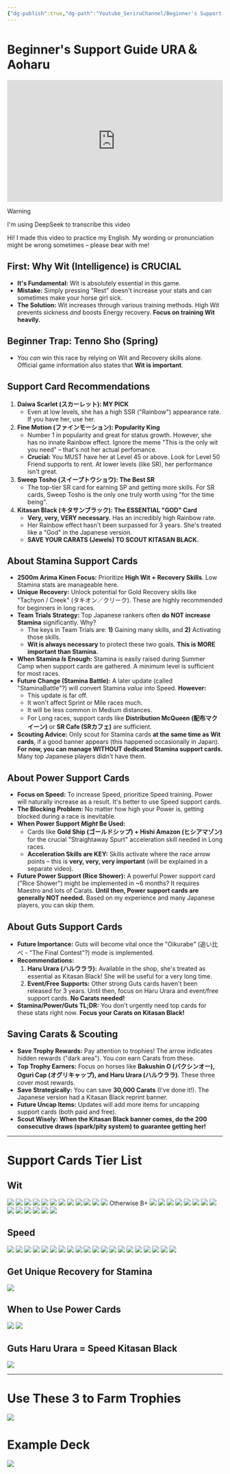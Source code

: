 ```yaml
---
{"dg-publish":true,"dg-path":"Youtube_SeriruChannel/Beginner's Support Guide URA＆Aoharu.md","permalink":"/youtube-seriru-channel/beginner-s-support-guide-ura-aoharu/","created":"2025-07-20T21:47:08.236+07:00","updated":"2025-07-21T04:47:00.810+07:00"}
---
```


# Beginner's Support Guide URA＆Aoharu
<iframe src="https://www.youtube.com/embed/QhYWu6ncLHM" title="" style="width:100%; aspect-ratio:16/9" loading="lazy" frameborder="0" allow="accelerometer; autoplay; clipboard-write; encrypted-media; gyroscope; picture-in-picture; web-share" allowfullscreen></iframe>


> [!WARNING]
> I'm using DeepSeek to transcribe this video

Hi! I made this video to practice my English. My wording or pronunciation might be wrong sometimes – please bear with me!

## **First: Why Wit (Intelligence) is CRUCIAL**

- **It's Fundamental:** Wit is absolutely essential in this game.
- **Mistake:** Simply pressing "Rest" doesn't increase your stats and can sometimes make your horse girl sick.
- **The Solution:** Wit increases through various training methods. High Wit prevents sickness _and_ boosts Energy recovery. **Focus on training Wit heavily.**

## **Beginner Trap: Tenno Sho (Spring)**

- You _can_ win this race by relying on Wit and Recovery skills alone. Official game information also states that **Wit is important**.

## **Support Card Recommendations**

1. **Daiwa Scarlet (スカーレット): MY PICK**
    - Even at low levels, she has a high SSR ("Rainbow") appearance rate. If you have her, use her.
2. **Fine Motion (ファインモーション): Popularity King**
    - Number 1 in popularity and great for status growth. However, she has no innate Rainbow effect. Ignore the meme "This is the only wit you need" – that's not her actual perfomance.
    - **Crucial:** You MUST have her at Level 45 or above. Look for Level 50 Friend supports to rent. At lower levels (like SR), her performance isn't great.
3. **Sweep Tosho (スイープトウショウ): The Best SR**
    - The top-tier SR card for earning SP and getting more skills. For SR cards, Sweep Tosho is the only one truly worth using "for the time being".
4. **Kitasan Black (キタサンブラック): The ESSENTIAL "GOD" Card**
    - **Very, very, VERY necessary.** Has an incredibly high Rainbow rate.
    - Her Rainbow effect hasn't been surpassed for 3 years. She's treated like a "God" in the Japanese version.
    - **SAVE YOUR CARATS (Jewels) TO SCOUT KITASAN BLACK.**

## **About Stamina Support Cards**

- **2500m Arima Kinen Focus:** Prioritize **High Wit + Recovery Skills**. Low Stamina stats are manageable here.
- **Unique Recovery:** Unlock potential for Gold Recovery skills like "Tachyon / Creek" (タキオン／クリーク). These are highly recommended for beginners in long races.
- **Team Trials Strategy:** Top Japanese rankers often **do NOT increase Stamina** significantly. Why?
    - The keys in Team Trials are: **1)** Gaining many skills, and **2)** Activating those skills.
    - **Wit is always necessary** to protect these two goals. **This is MORE important than Stamina.**
- **When Stamina _Is_ Enough:** Stamina is easily raised during Summer Camp when support cards are gathered. A minimum level is sufficient for most races.
- **Future Change (Stamina Battle):** A later update (called "StaminaBattle"?) will convert Stamina _value_ into Speed. **However:**
    - This update is far off.
    - It won't affect Sprint or Mile races much.
    - It will be less common in Medium distances.
    - For Long races, support cards like **Distribution McQueen (配布マクイーン)** or **SR Cafe (SRカフェ)** are sufficient.
- **Scouting Advice:** Only scout for Stamina cards **at the same time as Wit cards**, if a good banner appears (this happened occasionally in Japan). **For now, you can manage WITHOUT dedicated Stamina support cards.** Many top Japanese players didn't have them.

## **About Power Support Cards**

- **Focus on Speed:** To increase Speed, prioritize Speed training. Power will naturally increase as a result. It's better to use Speed support cards.
- **The Blocking Problem:** No matter how high your Power is, getting blocked during a race is inevitable.
- **When Power Support _Might_ Be Used:**
    - Cards like **Gold Ship (ゴールドシップ) + Hishi Amazon (ヒシアマゾン)** for the crucial "Straightaway Spurt" acceleration skill needed in Long races.
    - **Acceleration Skills are KEY:** Skills activate where the race arrow points – this is **very, very, very important** (will be explained in a separate video).
- **Future Power Support (Rice Shower):** A powerful Power support card ("Rice Shower") might be implemented in ~6 months? It requires Maestro and lots of Carats. **Until then, Power support cards are generally NOT needed.** Based on my experience and many Japanese players, you can skip them.

## **About Guts Support Cards**

- **Future Importance:** Guts will become vital once the "Oikurabe" (追い比べ - "The Final Contest"?) mode is implemented.
- **Recommendations:**
    1. **Haru Urara (ハルウララ):** Available in the shop, she's treated as essential as Kitasan Black! She will be useful for a very long time.
    2. **Event/Free Supports:** Other strong Guts cards haven't been released for 3 years. Until then, focus on Haru Urara and event/free support cards. **No Carats needed!**
- **Stamina/Power/Guts TL;DR:** You don't urgently need top cards for these stats right now. **Focus your Carats on Kitasan Black!**

## **Saving Carats & Scouting**

- **Save Trophy Rewards:** Pay attention to trophies! The arrow indicates hidden rewards ("dark area"). You _can_ earn Carats from these.
- **Top Trophy Earners:** Focus on horses like **Bakushin O (バクシンオー), Oguri Cap (オグリキャップ), and Haru Urara (ハルウララ)**. These three cover most rewards.
- **Save Strategically:** You can save **30,000 Carats** (I've done it!). The Japanese version had a Kitasan Black reprint banner.
- **Future Uncap Items:** Updates will add more items for uncapping support cards (both paid and free).
- **Scout Wisely:** **When the Kitasan Black banner comes, do the 200 consecutive draws (spark/pity system) to guarantee getting her!**

---
# Support Cards Tier List
## Wit
![](https://i.postimg.cc/05KxM5J5/Beginner-s-Support-Guide-URA-Aohal-Umamusume-Pretty-Derby-edit-28-9h-Qh-YWu6nc-LHM-0002.jpg)
![](https://i.postimg.cc/PrGHmGmW/Beginner-s-Support-Guide-URA-Aohal-Umamusume-Pretty-Derby-edit-28-9h-Qh-YWu6nc-LHM-0003.jpg)
![](https://i.postimg.cc/65dXcH0D/Beginner-s-Support-Guide-URA-Aohal-Umamusume-Pretty-Derby-edit-28-9h-Qh-YWu6nc-LHM-0004.jpg)
![](https://i.postimg.cc/y8szbFpW/Beginner-s-Support-Guide-URA-Aohal-Umamusume-Pretty-Derby-edit-28-9h-Qh-YWu6nc-LHM-0005.jpg)
![](https://i.postimg.cc/YCRwKhTR/Beginner-s-Support-Guide-URA-Aohal-Umamusume-Pretty-Derby-edit-28-9h-Qh-YWu6nc-LHM-0006.jpg)
![](https://i.postimg.cc/k55Pn7mm/Beginner-s-Support-Guide-URA-Aohal-Umamusume-Pretty-Derby-edit-28-9h-Qh-YWu6nc-LHM-0007.jpg)
![](https://i.postimg.cc/5tkdyD4F/Beginner-s-Support-Guide-URA-Aohal-Umamusume-Pretty-Derby-edit-28-9h-Qh-YWu6nc-LHM-0008.jpg)
![](https://i.postimg.cc/bwzKTqdt/Beginner-s-Support-Guide-URA-Aohal-Umamusume-Pretty-Derby-edit-28-9h-Qh-YWu6nc-LHM-0009.jpg)
![](https://i.postimg.cc/k5L1kCMw/Beginner-s-Support-Guide-URA-Aohal-Umamusume-Pretty-Derby-edit-28-9h-Qh-YWu6nc-LHM-0010.jpg)
![](https://i.postimg.cc/NMTJtn5t/Beginner-s-Support-Guide-URA-Aohal-Umamusume-Pretty-Derby-edit-28-9h-Qh-YWu6nc-LHM-0011.jpg)
![](https://i.postimg.cc/MpFdQwBx/Beginner-s-Support-Guide-URA-Aohal-Umamusume-Pretty-Derby-edit-28-9h-Qh-YWu6nc-LHM-0012.jpg)
![](https://i.postimg.cc/Qt9LTSCY/Beginner-s-Support-Guide-URA-Aohal-Umamusume-Pretty-Derby-edit-28-9h-Qh-YWu6nc-LHM-0013.jpg)
Otherwise B+
![](https://i.postimg.cc/G2ZWJYsL/Beginner-s-Support-Guide-URA-Aohal-Umamusume-Pretty-Derby-edit-28-9h-Qh-YWu6nc-LHM-0015.jpg)
![](https://i.postimg.cc/DwBRpRbY/Beginner-s-Support-Guide-URA-Aohal-Umamusume-Pretty-Derby-edit-28-9h-Qh-YWu6nc-LHM-0016.jpg)
![](https://i.postimg.cc/wMpWjkmm/Beginner-s-Support-Guide-URA-Aohal-Umamusume-Pretty-Derby-edit-28-9h-Qh-YWu6nc-LHM-0017.jpg)
![](https://i.postimg.cc/NFkd9r6P/Beginner-s-Support-Guide-URA-Aohal-Umamusume-Pretty-Derby-edit-28-9h-Qh-YWu6nc-LHM-0018.jpg)
![](https://i.postimg.cc/FKkGb6bS/Beginner-s-Support-Guide-URA-Aohal-Umamusume-Pretty-Derby-edit-28-9h-Qh-YWu6nc-LHM-0019.jpg)
![](https://i.postimg.cc/mkC0dDQQ/Beginner-s-Support-Guide-URA-Aohal-Umamusume-Pretty-Derby-edit-28-9h-Qh-YWu6nc-LHM-0020.jpg)
![](https://i.postimg.cc/9X95Xxvr/Beginner-s-Support-Guide-URA-Aohal-Umamusume-Pretty-Derby-edit-28-9h-Qh-YWu6nc-LHM-0022.jpg)
![](https://i.postimg.cc/pdr4wkfV/Beginner-s-Support-Guide-URA-Aohal-Umamusume-Pretty-Derby-edit-28-9h-Qh-YWu6nc-LHM-0023.jpg)
![](https://i.postimg.cc/xT9xrtYr/Beginner-s-Support-Guide-URA-Aohal-Umamusume-Pretty-Derby-edit-28-9h-Qh-YWu6nc-LHM-0024.jpg)
![](https://i.postimg.cc/XNfHDtRc/Beginner-s-Support-Guide-URA-Aohal-Umamusume-Pretty-Derby-edit-28-9h-Qh-YWu6nc-LHM-0026.jpg)
![](https://i.postimg.cc/63scMhzm/Beginner-s-Support-Guide-URA-Aohal-Umamusume-Pretty-Derby-edit-28-9h-Qh-YWu6nc-LHM-0027.jpg)
![](https://i.postimg.cc/28fp1QDT/Beginner-s-Support-Guide-URA-Aohal-Umamusume-Pretty-Derby-edit-28-9h-Qh-YWu6nc-LHM-0028.jpg)
![](https://i.postimg.cc/FsbM3YFv/Beginner-s-Support-Guide-URA-Aohal-Umamusume-Pretty-Derby-edit-28-9h-Qh-YWu6nc-LHM-0029.jpg)
![](https://i.postimg.cc/8CY9NW4R/Beginner-s-Support-Guide-URA-Aohal-Umamusume-Pretty-Derby-edit-28-9h-Qh-YWu6nc-LHM-0030.jpg)
## Speed
![](https://i.postimg.cc/5NpPfLNX/Beginner-s-Support-Guide-URA-Aohal-Umamusume-Pretty-Derby-edit-28-9h-Qh-YWu6nc-LHM-0031.jpg)
![](https://i.postimg.cc/FHRTzz7D/Beginner-s-Support-Guide-URA-Aohal-Umamusume-Pretty-Derby-edit-28-9h-Qh-YWu6nc-LHM-0032.jpg)
![](https://i.postimg.cc/B6xgk1VQ/Beginner-s-Support-Guide-URA-Aohal-Umamusume-Pretty-Derby-edit-28-9h-Qh-YWu6nc-LHM-0033.jpg)
![](https://i.postimg.cc/FRJqRRC2/Beginner-s-Support-Guide-URA-Aohal-Umamusume-Pretty-Derby-edit-28-9h-Qh-YWu6nc-LHM-0034.jpg)
![](https://i.postimg.cc/7h8RTkpb/Beginner-s-Support-Guide-URA-Aohal-Umamusume-Pretty-Derby-edit-28-9h-Qh-YWu6nc-LHM-0035.jpg)
![](https://i.postimg.cc/sgDNWK0P/Beginner-s-Support-Guide-URA-Aohal-Umamusume-Pretty-Derby-edit-28-9h-Qh-YWu6nc-LHM-0036.jpg)
![](https://i.postimg.cc/WzTnvbBm/Beginner-s-Support-Guide-URA-Aohal-Umamusume-Pretty-Derby-edit-28-9h-Qh-YWu6nc-LHM-0037.jpg)
![](https://i.postimg.cc/x85PTVQw/Beginner-s-Support-Guide-URA-Aohal-Umamusume-Pretty-Derby-edit-28-9h-Qh-YWu6nc-LHM-0038.jpg)
![](https://i.postimg.cc/T3FJP983/Beginner-s-Support-Guide-URA-Aohal-Umamusume-Pretty-Derby-edit-28-9h-Qh-YWu6nc-LHM-0039.jpg)
![](https://i.postimg.cc/fycrcPNC/Beginner-s-Support-Guide-URA-Aohal-Umamusume-Pretty-Derby-edit-28-9h-Qh-YWu6nc-LHM-0040.jpg)
![](https://i.postimg.cc/PfY9nCwD/Beginner-s-Support-Guide-URA-Aohal-Umamusume-Pretty-Derby-edit-28-9h-Qh-YWu6nc-LHM-0041.jpg)
![](https://i.postimg.cc/L8C03frc/Beginner-s-Support-Guide-URA-Aohal-Umamusume-Pretty-Derby-edit-28-9h-Qh-YWu6nc-LHM-0042.jpg)
![](https://i.postimg.cc/h41s0Tm2/Beginner-s-Support-Guide-URA-Aohal-Umamusume-Pretty-Derby-edit-28-9h-Qh-YWu6nc-LHM-0043.jpg)
![](https://i.postimg.cc/wTxV4Mcg/Beginner-s-Support-Guide-URA-Aohal-Umamusume-Pretty-Derby-edit-28-9h-Qh-YWu6nc-LHM-0044.jpg)
![](https://i.postimg.cc/mr9N1HRN/Beginner-s-Support-Guide-URA-Aohal-Umamusume-Pretty-Derby-edit-28-9h-Qh-YWu6nc-LHM-0045.jpg)
![](https://i.postimg.cc/4NGMfX6S/Beginner-s-Support-Guide-URA-Aohal-Umamusume-Pretty-Derby-edit-28-9h-Qh-YWu6nc-LHM-0046.jpg)
![](https://i.postimg.cc/RVTYq2GV/Beginner-s-Support-Guide-URA-Aohal-Umamusume-Pretty-Derby-edit-28-9h-Qh-YWu6nc-LHM-0048.jpg)
![](https://i.postimg.cc/Bvj7Yb3X/Beginner-s-Support-Guide-URA-Aohal-Umamusume-Pretty-Derby-edit-28-9h-Qh-YWu6nc-LHM-0049.jpg)
![](https://i.postimg.cc/gkMKCpNR/Beginner-s-Support-Guide-URA-Aohal-Umamusume-Pretty-Derby-edit-28-9h-Qh-YWu6nc-LHM-0050.jpg)
![](https://i.postimg.cc/2SVxmtKt/Beginner-s-Support-Guide-URA-Aohal-Umamusume-Pretty-Derby-edit-28-9h-Qh-YWu6nc-LHM-0051.jpg)
## Get Unique Recovery for Stamina
![](https://i.postimg.cc/pTtQfLLN/Beginner-s-Support-Guide-URA-Aohal-Umamusume-Pretty-Derby-edit-28-9h-Qh-YWu6nc-LHM-0052.jpg)
## When to Use Power Cards
![](https://i.postimg.cc/63LrYx88/Beginner-s-Support-Guide-URA-Aohal-Umamusume-Pretty-Derby-edit-28-9h-Qh-YWu6nc-LHM-0053.jpg)
![](https://i.postimg.cc/GtLkfgDq/Beginner-s-Support-Guide-URA-Aohal-Umamusume-Pretty-Derby-edit-28-9h-Qh-YWu6nc-LHM-0055.jpg)
## Guts Haru Urara = Speed Kitasan Black
![](https://i.postimg.cc/3NtgQjC7/Beginner-s-Support-Guide-URA-Aohal-Umamusume-Pretty-Derby-edit-28-9h-Qh-YWu6nc-LHM-0056.jpg)

---
# Use These 3 to Farm Trophies 
![](https://i.postimg.cc/XNLK53Mh/Beginner-s-Support-Guide-URA-Aohal-Umamusume-Pretty-Derby-edit-28-9h-Qh-YWu6nc-LHM-0057.jpg)
# Example Deck
![](https://i.postimg.cc/ncL4Y5pL/Beginner-s-Support-Guide-URA-Aohal-Umamusume-Pretty-Derby-edit-28-9h-Qh-YWu6nc-LHM-0058.jpg)
